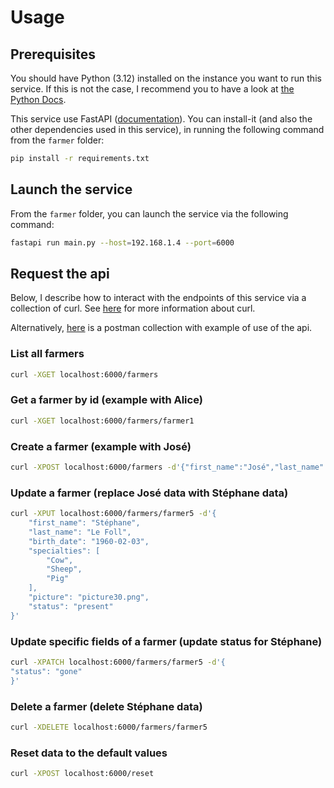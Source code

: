 # Usage

## Prerequisites

You should have Python (3.12) installed on the instance you want to run this service. If this is not the case, I
recommend you to have a look at [the Python Docs](https://www.python.org/).

This service use FastAPI ([documentation](https://fastapi.tiangolo.com/)). You can install-it (and also the other dependencies used in this service), in running the following command from the `farmer` folder:
```bash
pip install -r requirements.txt
```

## Launch the service

From the `farmer` folder, you can launch the service via the following command:
```bash
fastapi run main.py --host=192.168.1.4 --port=6000
```

## Request the api

Below, I describe how to interact with the endpoints of this service via a collection of curl.
See [here](https://curl.se/) for more information about curl.

Alternatively, [here](https://www.postman.com/letrome/workspace/farmhub/folder/7556688-d8de3882-207e-45ff-9ea7-1fcf8f9f2b6f?action=share&source=copy-link&creator=7556688&ctx=documentation)
is a postman collection with example of use of the api.

### List all farmers

```bash
curl -XGET localhost:6000/farmers
```

### Get a farmer by id (example with Alice)

```bash
curl -XGET localhost:6000/farmers/farmer1
```

### Create a farmer (example with José)

```bash
curl -XPOST localhost:6000/farmers -d'{"first_name":"José","last_name":"Bové","birth_date":"1953-06-11","specialties":["Cow","Sheep","Pig"],"picture":"picture29.png","status":"Active"}'
```

### Update a farmer (replace José data with Stéphane data)

```bash
curl -XPUT localhost:6000/farmers/farmer5 -d'{
    "first_name": "Stéphane",
    "last_name": "Le Foll",
    "birth_date": "1960-02-03",
    "specialties": [
        "Cow",
        "Sheep",
        "Pig"
    ],
    "picture": "picture30.png",
    "status": "present"
}'
```

### Update specific fields of a farmer (update status for Stéphane)

```bash
curl -XPATCH localhost:6000/farmers/farmer5 -d'{
"status": "gone"
}'
```

### Delete a farmer (delete Stéphane data)

```bash
curl -XDELETE localhost:6000/farmers/farmer5
```

### Reset data to the default values

```bash
curl -XPOST localhost:6000/reset
```